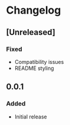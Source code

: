 <!-- Keep a Changelog guide -> https://keepachangelog.com -->

# Changelog

## [Unreleased]
### Fixed
- Compatibility issues
- README styling

## 0.0.1
### Added
- Initial release



